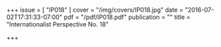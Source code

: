 +++
issue = [ "IP018" ]
cover = "/img/covers/IP018.jpg"
date = "2016-07-02T17:31:33-07:00"
pdf = "/pdf/IP018.pdf"
publication = ""
title = "Internationalist Perspective No. 18"

+++

